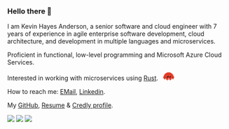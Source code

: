 ### Hello there 👋

<p class="lead fs-4">
        I am Kevin Hayes Anderson, a senior software and cloud engineer with 7 years of experience in agile enterprise
        software development, cloud architecture, and development in multiple languages and microservices.
      </p>
      <p class="lead fs-4">
        Proficient in functional, low-level programming and Microsoft Azure Cloud Services.
      </p>
      <p class="lead fs-4">
        Interested in working with microservices using <a class="link-info" href="https://www.rust-lang.org/"
          target="_blank">Rust</a>. &ensp;<img src="cuddlyferris.svg" width="5%" height="5%" />
      </p>
      <p class="lead fs-4">
        How to reach me:
        <a class="link-info" href="mailto:kevinhayesanderson@gmail.com">EMail</a>,
        <a class="link-info" href="https://www.linkedin.com/in/kevinhayesanderson/" target="_blank">Linkedin</a>.
      </p>
      <p class="lead fs-4">
        My
        <a class="link-info" href="https://github.com/kevinhayesanderson" target="_blank">GitHub</a>,
        <a class="link-info" href="Resume.pdf" target="_blank">Resume</a> &
        <a class="link-info" href="https://www.credly.com/users/kevin-hayes-anderson" target="_blank">Credly
          profile</a>.
      </p>
      <img height="180em"
        src="https://github-readme-stats.vercel.app/api?username=kevinhayesanderson&show_icons=true&hide_border=true&count_private=true&include_all_commits=true&theme=one_dark_pro" />
      <img height="180em"
        src="https://github-readme-stats.vercel.app/api/top-langs/?username=kevinhayesanderson&show_icons=true&hide_border=true&layout=compact&theme=one_dark_pro" />
      <img height="180em"
        src="https://github-readme-streak-stats.herokuapp.com?user=kevinhayesanderson&theme=radical&hide_border=true&date_format=j%20M%5B%20Y%5D&theme=one_dark_pro" />
      <br />
      <br />
